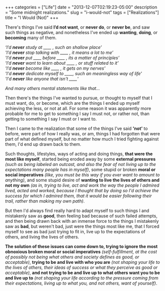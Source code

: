 +++
categories = ["Life"]
date = "2013-12-07T02:19:23-05:00"
description = "Some midnight realizations."
slug = "i-would-not"
tags = ["Realizations"]
title = "I Would (Not)"
+++

There's things I’ve said **I’d not want**, or **never do**, or **never be**, and saw such things as negative, and nonetheless I've ended up **wanting**, **doing**, or **becoming** many of them.

*‘I’d **never** study at ____ , such an shallow place’*  
*'I’d **never** stop talking with ____ , it means a lot to me’*  
*'I’d **never** put ____ before ____ , its a matter of principles’*  
*'I’d **never** want to learn about ____ , or stuff related to it’*  
*'I’d **never** become like ____ , it gets on my nerves'*  
*'I'd **never** dedicate myself to ____, such an meaningless way of life'*  
*'I'd **never** like anyone that isn't ____'*

*And many others mental statements like that...*  

Then there's the things I’ve wanted to pursue, or thought to myself that I must want, do, or become, which are the things I ended up myself achieving the less, or not at all. For some reason it was apparently more probable for me to get to something I say I must not, or rather not, than getting to something I say I must or I want to.

Then I came to the realization that some of the things I’ve said **'not’** to before, were part of how I really was, or am, things I had forgotten that were part of what defined myself, but no matter how much I tried fighting against them, I'd end up drawn back to them.

Such thoughts, lifestyles, ways of acting and doing things, **that were the most like myself**, started being eroded away by some **external pressures** *(such as being labeled an outcast, and also the fear of not living up to the expectations many people has in myself)*, some stupid or broken **moral or social imperatives** *(like, you must be this way if you ever want to amount to anything)*, and some stupid desire of **wanting to live the lives of others and not my own** *(as in, trying to live, act and work the way the people I admired lived, acted and worked, because I thought that by doing so I'd achieve the success for which I admired them, that it would be easier following their trail, rather than making my own path)*.

But then I'd always find really hard to adapt myself to such things I and mistakenly saw as **good**, then feeling bad because of such failed attempts, and then being drawn back with an inmense force to the things I mistakenly saw as **bad**, but weren't bad, just were the things most like me, that I forced myself to see as bad just trying to fit in, live up to the expectations of others, and living the lives of others.

**The solution of these issues can come down to, trying to ignore the most obnoxious broken moral or social imperatives** *(self-fulfillment, at the cost of possibly not being what others and society defines as good, or acceptable)*, **trying to be and live with who you are** *(not shaping your life to the lives of others, their ideas of success or what they perceive as good or acceptable)*, **and not trying to be and live up to what others want you to be and live up to** *(not shaping your life according to the pressure coming from their expectations, living up to what you, and not others, want of yourself)*.